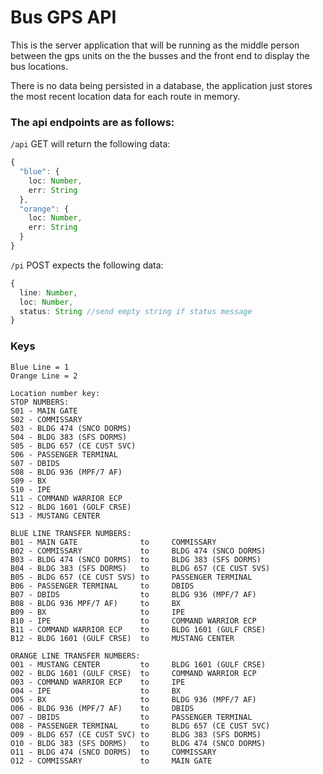 # Bus GPS API

This is the server application that will be running as the middle person between the gps units on the the busses and the front end to display the bus locations.

There is no data being persisted in a database, the application just stores the most recent location data for each route in memory.

### The api endpoints are as follows:

`/api` GET will return the following data:
```typescript
{
  "blue": {
    loc: Number,
    err: String
  },
  "orange": {
    loc: Number,
    err: String
  }
}
```

`/pi` POST expects the following data:
```typescript
{
  line: Number,
  loc: Number,
  status: String //send empty string if status message
}
```
### Keys
```
Blue Line = 1
Orange Line = 2

Location number key:
STOP NUMBERS:
S01 - MAIN GATE
S02 - COMMISSARY
S03 - BLDG 474 (SNCO DORMS)
S04 - BLDG 383 (SFS DORMS)
S05 - BLDG 657 (CE CUST SVC)
S06 - PASSENGER TERMINAL
S07 - DBIDS
S08 - BLDG 936 (MPF/7 AF)
S09 - BX
S10 - IPE
S11 - COMMAND WARRIOR ECP
S12 - BLDG 1601 (GOLF CRSE)
S13 - MUSTANG CENTER

BLUE LINE TRANSFER NUMBERS:
B01 - MAIN GATE				 to		COMMISSARY
B02 - COMMISSARY			 to		BLDG 474 (SNCO DORMS)
B03 - BLDG 474 (SNCO DORMS)  to		BLDG 383 (SFS DORMS)
B04 - BLDG 383 (SFS DORMS)   to		BLDG 657 (CE CUST SVS)
B05 - BLDG 657 (CE CUST SVS) to		PASSENGER TERMINAL
B06 - PASSENGER TERMINAL	 to		DBIDS
B07 - DBIDS					 to		BLDG 936 (MPF/7 AF)
B08 - BLDG 936 MPF/7 AF)	 to		BX
B09 - BX					 to		IPE
B10 - IPE					 to		COMMAND WARRIOR ECP
B11 - COMMAND WARRIOR ECP	 to		BLDG 1601 (GULF CRSE)
B12 - BLDG 1601 (GULF CRSE)  to		MUSTANG CENTER

ORANGE LINE TRANSFER NUMBERS:
O01 - MUSTANG CENTER		 to		BLDG 1601 (GULF CRSE)
O02 - BLDG 1601 (GULF CRSE)  to		COMMAND WARRIOR ECP
O03 - COMMAND WARRIOR ECP	 to		IPE
O04 - IPE					 to		BX
O05 - BX					 to		BLDG 936 (MPF/7 AF)
O06 - BLDG 936 (MPF/7 AF)	 to		DBIDS
O07 - DBIDS					 to		PASSENGER TERMINAL
O08 - PASSENGER TERMINAL	 to		BLDG 657 (CE CUST SVC)
O09 - BLDG 657 (CE CUST SVC) to		BLDG 383 (SFS DORMS)
O10 - BLDG 383 (SFS DORMS)	 to		BLDG 474 (SNCO DORMS)
O11 - BLDG 474 (SNCO DORMS)	 to		COMMISSARY
O12 - COMMISSARY			 to		MAIN GATE
```